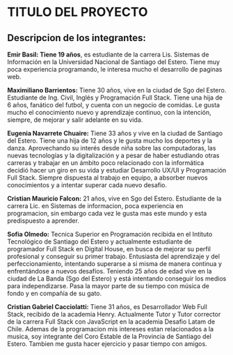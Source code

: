 # TITULO DEL PROYECTO

## Descripcion de los integrantes:

<p><b>Emir Basil: Tiene 19 años</b>, es estudiante de la carrera Lis. Sistemas de Información en la Universidad Nacional de Santiago del Estero. Tiene muy poca experiencia programando, le interesa mucho el desarrollo de paginas web.</p>

<p><b>Maximiliano Barrientos:</b> Tiene 30 años, vive en la ciudad de Sgo del Estero. Estudiante de Ing. Civil, Inglés y Programación Full Stack. Tiene una hija de 6 años, fanático del futbol, y cuenta con un negocio de comidas.  Le gusta mucho el conocimiento nuevo y aprendizaje continuo, con la intención, siempre, de mejorar y salir adelante en su vida.</p>

<p><b>Eugenia Navarrete Chuaire:</b> Tiene 33 años y vive en la ciudad de Santiago del Estero. Tiene una hija de 12 años y le gusta mucho los deportes y la danza. Aprovechando su interés desde niña sobre las computadoras, las nuevas tecnologías y la digitalización y a pesar de haber estudiando otras carreras y trabajar en un ámbito poco relacionado con la informática decidió hacer un giro en su vida y estudiar Desarrollo UX/UI y Programación Full Stack. Siempre dispuesta al trabajo en equipo, a absorber nuevos conocimientos y a intentar superar cada nuevo desafio.</p>

<p><b>Cristian Mauricio Falcon:</b> 21 años, vive en Sgo del Estero. Estudiante de la carrera Lic. en Sistemas de informacion, poca experiencia en programacion, sin embargo cada vez le gusta mas este mundo y esta predispuesto a aprender.</p>

<p><b>Sofia Olmedo:</b> Tecnica Superior en Programación recibida en el Intituto Tecnológico de Santiago del Estero y actualmente estudiante de programador Full Stack en Digital House, en busca de mejorar su perfil profesional y conseguir su primer trabajo. Entusiasta del aprendizaje y del perfeccionamiento, intentando superarse a si misma de manera continua y enfrentándose a nuevos desafíos. Teniendo 25 años de edad vive en la ciudad de La Banda (Sgo del Estero) y está intentando conseguir los medios para independizarse. Pasa la mayor parte de su tiempo con música de fondo y en compañía de su gato.</p>

<p><b>Cristian Gabriel Cacciolatti:</b> Tiene 31 años, es Desarrollador Web Full Stack, recibido de la academia Henry. Actualmente Tutor y Tutor corrector de la carrera Full Stack con JavaScript en la academia Desafio Latam de Chile. Ademas de la programacion mis intereses estan relacionados a la musica, soy integrante del Coro Estable de la Provincia de Santiago del Estero. Tambien me gusta hacer ejercicio y pasar tiempo con amigos.</p>
